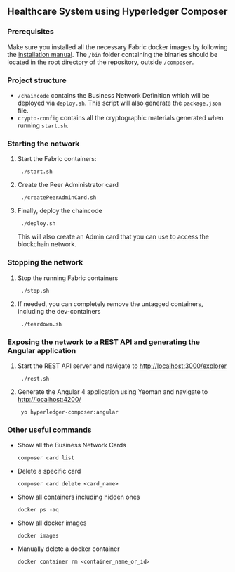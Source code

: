 ## Healthcare System using Hyperledger Composer

### Prerequisites

Make sure you installed all the necessary Fabric docker images by following the  [installation manual](https://hyperledger.github.io/composer/latest/installing/installing-index.html).
The `/bin` folder containing the binaries should be located in the root directory of the repository, outside `/composer`.

### Project structure

* `/chaincode` contains the Business Network Definition which will be deployed via `deploy.sh`. This script will also generate the `package.json` file.
* `crypto-config` contains all the cryptographic materials generated when running `start.sh`.

### Starting the network

1. Start the Fabric containers:

        ./start.sh

2. Create the Peer Administrator card

        ./createPeerAdminCard.sh

3. Finally, deploy the chaincode

        ./deploy.sh
		
    This will also create an Admin card that you can use to access the blockchain network.

### Stopping the network

1. Stop the running Fabric containers

        ./stop.sh

2. If needed, you can completely remove the untagged containers, including the dev-containers

		./teardown.sh
		
### Exposing the network to a REST API and generating the Angular application

1. Start the REST API server and navigate to [http://localhost:3000/explorer](http://localhost:3000/explorer)

        ./rest.sh

2. Generate the Angular 4 application using Yeoman and navigate to [http://localhost:4200/](http://localhost:4200/)

		yo hyperledger-composer:angular

        
### Other useful commands

*	Show all the Business Network Cards
		
		composer card list
		
*	Delete a specific card

		composer card delete <card_name>
		
*	Show all containers including hidden ones

		docker ps -aq
		
*	Show all docker images

		docker images
		
*	Manually delete a docker container

		docker container rm <container_name_or_id>
